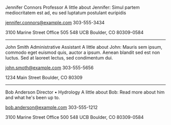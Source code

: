 Jennifer Connors
Professor
A little about Jennifer: Simul partem mediocritatem est ad, eu sed luptatum postulant euripidis

jennifer.connors@example.com
303-555-3434

3100 Marine Street
Office 505
548 UCB
Boulder, CO 80309-0584

----------------------------

John Smith
Administrative Assistant
A little about John: Mauris sem ipsum, commodo eget euismod quis, auctor a ipsum. Aenean blandit sed est non luctus. Sed at laoreet lectus, sed condimentum dui.

john.smoth@example.com
303-555-5656

1234 Main Street
Boulder, CO 80309

----------------------------

Bob Anderson
Director • Hydrology
A little about Bob: Read more about him and what he's been up to.

bob.anderson@example.com
303-555-1212

3100 Marine Street
Office 500
548 UCB
Boulder, CO 80309-0584